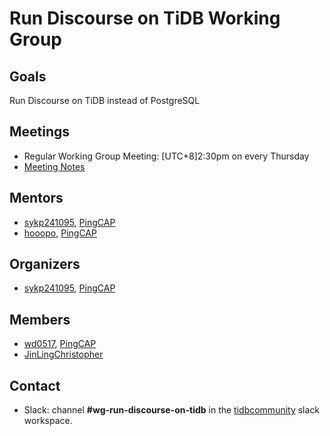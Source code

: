 # Run Discourse on TiDB Working Group

## Goals

Run Discourse on TiDB instead of PostgreSQL

## Meetings

* Regular Working Group Meeting: [UTC+8]2:30pm on every Thursday
* [Meeting Notes](https://docs.google.com/document/d/1tQPOSb4kTVvA-mAouFr9gdDSPotqJNzgM--caNBZQHU/edit)

## Mentors

* [sykp241095](http://github.com/sykp241095), [PingCAP](https://github.com/pingcap)
* [hooopo](http://github.com/hooopo), [PingCAP](https://github.com/pingcap)

## Organizers

* [sykp241095](http://github.com/sykp241095), [PingCAP](https://github.com/pingcap)

## Members

* [wd0517](https://github.com/wd0517), [PingCAP](https://github.com/pingcap)
* [JinLingChristopher](https://github.com/JinLingChristopher)

## Contact

* Slack: channel **#wg-run-discourse-on-tidb** in the
  [tidbcommunity](https://join.slack.com/t/tidbcommunity/shared_invite/enQtNzc0MzI4ODExMDc4LWYwYmIzMjZkYzJiNDUxMmZlN2FiMGJkZjAyMzQ5NGU0NGY0NzI3NTYwMjAyNGQ1N2I2ZjAxNzc1OGUwYWM0NzE) slack workspace.
